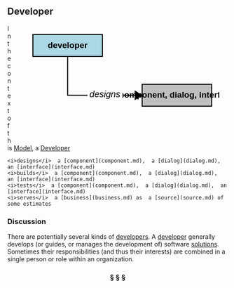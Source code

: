 ## Developer

<div  style="float: right; margin: 20px"><svg width="12cm" height="6cm" viewbox="10 8 350 200" xmlns="http://www.w3.org/2000/svg" xmlns:xlink="http://www.w3.org/1999/xlink"><a xlink:href="developer.html"><g><rect style="fill: #add8e6" width="140" height="44" x="10" y="10"/><rect style="fill: none; fill-opacity: 0; stroke-width: 2; stroke: #000000" width="140" height="44" x="10" y="10"/><text style="fill: #000000; text-anchor: middle; font-family: sans-serif; font-style: normal; font-weight: 700" font-size="17" x="80" y="37"><tspan x="80" y="37">developer</tspan></text></g></a><a xlink:href="component,.dialog,.interface.html"><g><rect style="fill: #bfbfbf" width="140" height="44" x="230" y="110"/><rect style="fill: none; fill-opacity: 0; stroke-width: 2; stroke: #000000" width="140" height="44" x="230" y="110"/><text style="fill: #000000; text-anchor: middle; font-family: sans-serif; font-style: normal; font-weight: 700" font-size="17" x="300" y="137"><tspan x="300" y="137">component, dialog, interface</tspan></text></g></a><g><polyline style="fill: none; fill-opacity: 0; stroke-width: 2; stroke: #000000" points="230,132 80,132 80,54"/><polygon points="230,132 215,142 215,122" style="fill: #000000"/><g><rect style="fill: #ffffff" width="70" height="26" x="120" y="119"/><text style="fill: #000000; text-anchor: middle; font-family: sans-serif; font-style: italic; font-weight: normal" font-size="18" x="155" y="136"><tspan x="155" y="136">designs</tspan></text></g></g></svg></div>

In the context of this [Model](model.md), a [Developer](developer.md)

```
<i>designs</i>  a [component](component.md),  a [dialog](dialog.md),  an [interface](interface.md)
<i>builds</i>  a [component](component.md),  a [dialog](dialog.md),  an [interface](interface.md)
<i>tests</i>  a [component](component.md),  a [dialog](dialog.md),  an [interface](interface.md)
<i>serves</i>  a [business](business.md) as  a [source](source.md) of  some estimates
```

### Discussion

There are potentially several kinds of [developers](developer.md).
A [developer](developer.md) generally develops (or guides, or manages the development of) software [solutions](solution.md).
Sometimes their responsibilities (and thus their interests) are combined in a single person or role within an organization.


<h3 align="center"><b>&sect; &sect; &sect;</b></h3>
